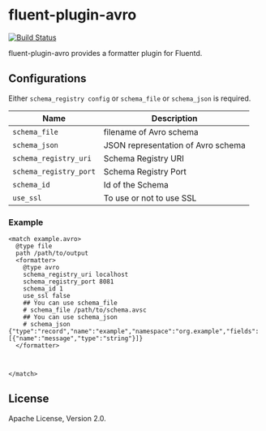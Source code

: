 # fluent-plugin-avro

[![Build Status](https://travis-ci.org/takebayashi/fluent-plugin-avro.svg)](https://travis-ci.org/takebayashi/fluent-plugin-avro)

fluent-plugin-avro provides a formatter plugin for Fluentd.

## Configurations

Either `schema_registry config` or `schema_file` or `schema_json` is required.

| Name | Description |
| ---- | ----------- |
| `schema_file` | filename of Avro schema |
| `schema_json` | JSON representation of Avro schema |
| `schema_registry_uri` | Schema Registry URI |
| `schema_registry_port` | Schema Registry Port |
| `schema_id` | Id of the Schema |
| `use_ssl` | To use or not to use SSL |

### Example 

```
<match example.avro>
  @type file
  path /path/to/output
  <formatter>
    @type avro
    schema_registry_uri localhost
    schema_registry_port 8081
    schema_id 1
    use_ssl false
    ## You can use schema_file
    # schema_file /path/to/schema.avsc
    ## You can use schema_json 
    # schema_json {"type":"record","name":"example","namespace":"org.example","fields":[{"name":"message","type":"string"}]}
  </formatter>

  
  
</match>
```

## License

Apache License, Version 2.0.
